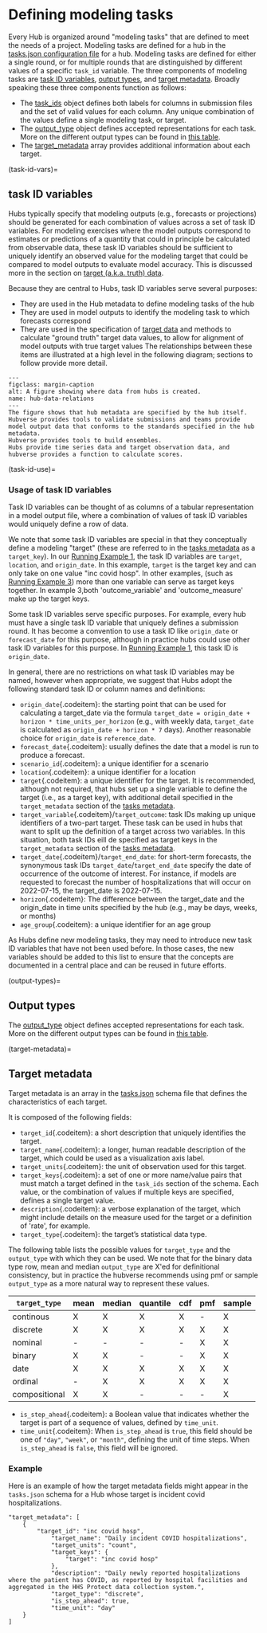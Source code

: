 # Defining modeling tasks  

Every Hub is organized around "modeling tasks" that are defined to meet the needs of a project.
Modeling tasks are defined for a hub in the [tasks.json configuration file](#tasks-metadata) for a hub.
Modeling tasks are defined for either a single round, or for multiple rounds that are distinguished by different values of a specific `task_id` variable.
The three components of modeling tasks are [task ID variables](#task-id-vars), [output types](#output-types), and [target metadata](#target-metadata).
Broadly speaking these three components function as follows:

 - The [task_ids](#task-id-vars) object defines both labels for columns in submission files and the set of valid values for each column.
Any unique combination of the values define a single modeling task, or target. 
 - The [output_type](#output-types) object defines accepted representations for each task.
More on the different output types can be found in [this table](#output-type-table).
 - The [target_metadata](#target-metadata) array provides additional information about each target.

(task-id-vars)=
## task ID variables
Hubs typically specify that modeling outputs (e.g., forecasts or projections) should be generated for each combination of values across a set of task ID variables.
For modeling exercises where the model outputs correspond to estimates or predictions of a quantity that could in principle be calculated from observable data, these task ID variables should be sufficient to uniquely identify an observed value for the modeling target that could be compared to model outputs to evaluate model accuracy.
This is discussed more in the section on [target (a.k.a. truth) data](#target-data).

Because they are central to Hubs, task ID variables serve several purposes:
* They are used in the Hub metadata to define modeling tasks of the hub
* They are used in model outputs to identify the modeling task to which forecasts correspond
* They are used in the specification of [target data](#target-data) and methods to calculate "ground truth" target data values, to allow for alignment of model outputs with true target values
The relationships between these items are illustrated at a high level in the following diagram; sections to follow provide more detail.

```{figure} ../images/hub-data-relations2.jpeg
---
figclass: margin-caption
alt: A figure showing where data from hubs is created.
name: hub-data-relations
---
The figure shows that hub metadata are specified by the hub itself.
Hubverse provides tools to validate submissions and teams provide model output data that conforms to the standards specified in the hub metadata.
Hubverse provides tools to build ensembles.
Hubs provide time series data and target observation data, and hubverse provides a function to calculate scores.
```

(task-id-use)=
### Usage of task ID variables

Task ID variables can be thought of as columns of a tabular representation in a model output file, where a combination of values of task ID variables would uniquely define a row of data. 

We note that some task ID variables are special in that they conceptually define a modeling "target" (these are referred to in the [tasks metadata](#tasks-metadata) as a `target_key`).
In our [Running Example 1](#running-examples), the task ID variables are `target`, `location`, and `origin_date`.
In this example, `target` is the target key and can only take on one value "inc covid hosp".
In other examples, (such as [Running Example 3](#running-examples)) more than one variable can serve as target keys together.
In example 3,both 'outcome_variable' and 'outcome_measure' make up the target keys.  

Some task ID variables serve specific purposes.
For example, every hub must have a single task ID variable that uniquely defines a submission round.
It has become a convention to use a task ID like `origin_date` or `forecast_date` for this purpose, although in practice hubs could use other task ID variables for this  purpose.
In [Running Example 1](#running-examples), this task ID is `origin_date`.  

In general, there are no restrictions on what task ID variables may be named, however when appropriate, we suggest that Hubs adopt the following standard task ID or column names and definitions:  

* `origin_date`{.codeitem}: the starting point that can be used for calculating a target_date via the formula `target_date = origin_date + horizon * time_units_per_horizon` (e.g., with weekly data, `target_date` is calculated as `origin_date + horizon * 7` days).
  Another reasonable choice for `origin_date` is `reference_date`.
* `forecast_date`{.codeitem}: usually defines the date that a model is run to produce a forecast.
* `scenario_id`{.codeitem}: a unique identifier for a scenario
* `location`{.codeitem}: a unique identifier for a location
* `target`{.codeitem}: a unique identifier for the target.
  It is recommended, although not required, that hubs set up a single variable to define the target (i.e., as a target key), with additional detail specified in the `target_metadata` section of the [tasks metadata](#tasks-metadata).
* `target_variable`{.codeitem}/`target_outcome`: task IDs making up unique identifiers of a two-part target.
  These task can be used in hubs that want to split up the definition of a target across two variables.
  In this situation, both task IDs eill de specified as target keys in the `target_metadata` section of the [tasks metadata](#tasks-metadata).
* `target_date`{.codeitem}/`target_end_date`: for short-term forecasts, the synonymous task IDs `target_date`/`target_end_date` specify the date of occurrence of the outcome of interest.
  For instance, if models are requested to forecast the number of hospitalizations that will occur on 2022-07-15, the target_date is 2022-07-15.
* `horizon`{.codeitem}: The difference between the target_date and the origin_date in time units specified by the hub (e.g., may be days, weeks, or months)
* `age_group`{.codeitem}: a unique identifier for an age group

As Hubs define new modeling tasks, they may need to introduce new task ID variables that have not been used before.
In those cases, the new variables should be added to this list to ensure that the concepts are documented in a central place and can be reused in future efforts.

(output-types)=
## Output types

The [output_type](#output-types) object defines accepted representations for each task.
More on the different output types can be found in [this table](#output-type-table).

(target-metadata)=
## Target metadata

Target metadata is an array in the [tasks.json](#tasks-metadata) schema file that defines the characteristics of each target.

It is composed of the following fields:
* `target_id`{.codeitem}: a short description that uniquely identifies the target.
* `target_name`{.codeitem}: a longer, human readable description of the target, which could be used as a visualization axis label.
* `target_units`{.codeitem}: the unit of observation used for this target. 
* `target_keys`{.codeitem}: a set of one or more name/value pairs that must match a target defined in the `task_ids` section of the schema.
Each value, or the combination of values if multiple keys are specified, defines a single target value.
* `description`{.codeitem}: a verbose explanation of the target, which might include details on the measure used for the target or a definition of 'rate', for example. 
* `target_type`{.codeitem}: the target’s statistical data type.

The following table lists the possible values for `target_type` and the `output_type` with which they can be used.
We note that for the binary data type row, mean and median `output_type` are X'ed for definitional consistency, but in practice the hubverse recommends using pmf or sample `output_type` as a more natural way to represent these values.

| `target_type` | mean | median | quantile | cdf   | pmf   | sample 
|--------- | ----------- |----------- | ----------- |----------- |----------- |----------- |
| continous | X | X | X | X | - | X |
| discrete | X | X | X | X | X | X |
| nominal | - | - | - | - | X | X |
| binary | X | X | - | - | X | X |
| date | X | X | X | X | X | X |
| ordinal | - | X | X | X | X | X |
| compositional | X | X | - | - | - | X |

* `is_step_ahead`{.codeitem}: a Boolean value that indicates whether the target is part of a sequence of values, defined by `time_unit`.
* `time_unit`{.codeitem}: When `is_step_ahead` is `true`, this field should be one of `"day"`, `"week"`, or `"month"`, defining the unit of time steps.
  When `is_step_ahead` is `false`, this field will be ignored.

### Example
Here is an example of how the target metadata fields might appear in the `tasks.json` schema for a Hub whose target is incident covid hospitalizations. 

```
"target_metadata": [
    {
        "target_id": "inc covid hosp",
            "target_name": "Daily incident COVID hospitalizations",
            "target_units": "count",
            "target_keys": {
                "target": "inc covid hosp"
            },
            "description": "Daily newly reported hospitalizations where the patient has COVID, as reported by hospital facilities and aggregated in the HHS Protect data collection system.",
            "target_type": "discrete",
            "is_step_ahead": true,
            "time_unit": "day"
    }
]
```

